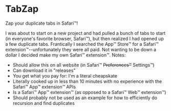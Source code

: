 # TabZap

Zap your duplicate tabs in Safari™!

I was about to start on a new project and had pulled a bunch of tabs to start (in everyone's favorite browser, Safari™), but then realized I had opened up a few duplicate tabs. Frantically I searched the App™ Store™ for a Safari™ extension™--unfortunately they were all paid. Not wanting to be down a dollar I decided make my own Safari™ extension™.
Notes:
 - Should allow this on all website (in Safari™ ~~Preferences™~~ Settings™)
 - Can download it in "releases"
 - You get what you pay for: I'm a literal cheapskate
 - Literally cooked up in less than 10 minutes with no experience with the Safari™ App™ extension™ APIs
 - Is a Safari™ App™ extension™ (as opposed to a Safari™ Web™ extension™)
 - Should probably not be used as an example for how to efficiently do recursion and find duplicates
